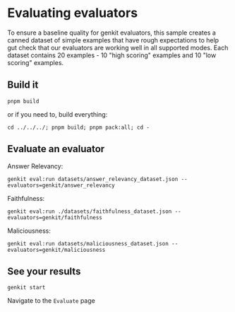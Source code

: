 # Evaluating evaluators

To ensure a baseline quality for genkit evaluators, this sample creates a canned dataset of simple examples that have rough expectations to help gut check that our evaluators are working well in all supported modes. Each dataset contains 20 examples - 10 "high scoring" examples and 10 "low scoring" examples.

## Build it

```
pnpm build
```

or if you need to, build everything:

```
cd ../../../; pnpm build; pnpm pack:all; cd -
```

## Evaluate an evaluator

Answer Relevancy:

```
genkit eval:run datasets/answer_relevancy_dataset.json --evaluators=genkit/answer_relevancy
```

Faithfulness:

```
genkit eval:run ./datasets/faithfulness_dataset.json --evaluators=genkit/faithfulness
```

Maliciousness:

```
genkit eval:run datasets/maliciousness_dataset.json --evaluators=genkit/maliciousness
```

## See your results

```
genkit start
```

Navigate to the `Evaluate` page
